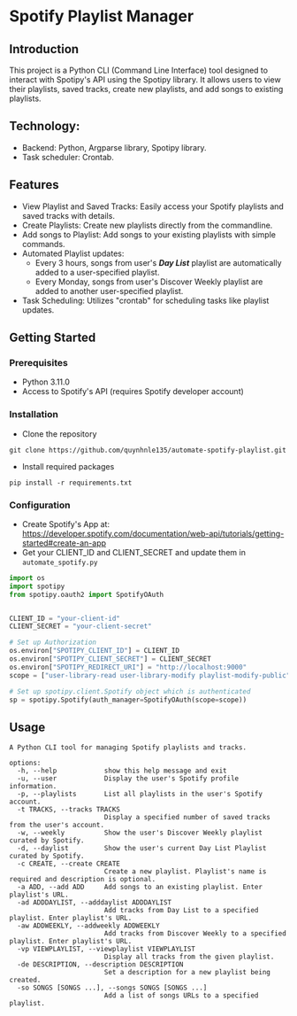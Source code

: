 # Spotify Playlist Manager

## Introduction
This project is a Python CLI (Command Line Interface) tool designed to interact with Spotipy's API using the Spotipy library. It allows users to view their playlists, saved tracks, create new playlists, and add songs to existing playlists.

## Technology:
- Backend: Python, Argparse library, Spotipy library.
- Task scheduler: Crontab.


## Features
- View Playlist and Saved Tracks: Easily access your Spotify playlists and saved tracks with details.
- Create Playlists: Create new playlists directly from the commandline.
- Add songs to Playlist: Add songs to your existing playlists with simple commands.
- Automated Playlist updates:
  - Every 3 hours, songs from user's **_Day List_** playlist are automatically added to a user-specified playlist.
  - Every Monday, songs from user's Discover Weekly playlist are added to another user-specified playlist.
- Task Scheduling: Utilizes "crontab" for scheduling tasks like playlist updates. 


## Getting Started

### Prerequisites
- Python 3.11.0
- Access to Spotify's API (requires Spotify developer account)

### Installation
- Clone the repository
```commandline
git clone https://github.com/quynhnle135/automate-spotify-playlist.git
```

- Install required packages
```commandline
pip install -r requirements.txt
```

### Configuration
- Create Spotify's App at: https://developer.spotify.com/documentation/web-api/tutorials/getting-started#create-an-app
- Get your CLIENT_ID and CLIENT_SECRET and update them in ```automate_spotify.py```


```python
import os
import spotipy
from spotipy.oauth2 import SpotifyOAuth


CLIENT_ID = "your-client-id"
CLIENT_SECRET = "your-client-secret"

# Set up Authorization
os.environ["SPOTIPY_CLIENT_ID"] = CLIENT_ID
os.environ["SPOTIPY_CLIENT_SECRET"] = CLIENT_SECRET
os.environ["SPOTIPY_REDIRECT_URI"] = "http://localhost:9000"
scope = ["user-library-read user-library-modify playlist-modify-public"]

# Set up spotipy.client.Spotify object which is authenticated
sp = spotipy.Spotify(auth_manager=SpotifyOAuth(scope=scope))
```

## Usage
```commandline
A Python CLI tool for managing Spotify playlists and tracks.

options:
  -h, --help            show this help message and exit
  -u, --user            Display the user's Spotify profile information.
  -p, --playlists       List all playlists in the user's Spotify account.
  -t TRACKS, --tracks TRACKS
                        Display a specified number of saved tracks from the user's account.
  -w, --weekly          Show the user's Discover Weekly playlist curated by Spotify.
  -d, --daylist         Show the user's current Day List Playlist curated by Spotify.
  -c CREATE, --create CREATE
                        Create a new playlist. Playlist's name is required and description is optional.
  -a ADD, --add ADD     Add songs to an existing playlist. Enter playlist's URL.
  -ad ADDDAYLIST, --adddaylist ADDDAYLIST
                        Add tracks from Day List to a specified playlist. Enter playlist's URL.
  -aw ADDWEEKLY, --addweekly ADDWEEKLY
                        Add tracks from Discover Weekly to a specified playlist. Enter playlist's URL.
  -vp VIEWPLAYLIST, --viewplaylist VIEWPLAYLIST
                        Display all tracks from the given playlist.
  -de DESCRIPTION, --description DESCRIPTION
                        Set a description for a new playlist being created.
  -so SONGS [SONGS ...], --songs SONGS [SONGS ...]
                        Add a list of songs URLs to a specified playlist.

```